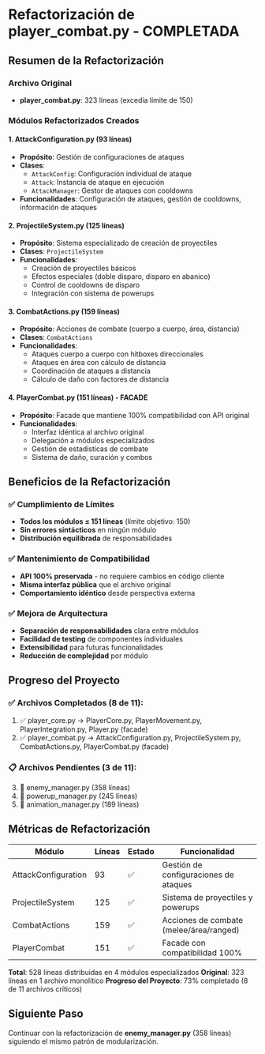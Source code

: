 # Refactorización de player_combat.py - COMPLETADA

## Resumen de la Refactorización

### Archivo Original
- **player_combat.py**: 323 líneas (excedía límite de 150)

### Módulos Refactorizados Creados

#### 1. AttackConfiguration.py (93 líneas)
- **Propósito**: Gestión de configuraciones de ataques
- **Clases**:
  - `AttackConfig`: Configuración individual de ataque
  - `Attack`: Instancia de ataque en ejecución
  - `AttackManager`: Gestor de ataques con cooldowns
- **Funcionalidades**: Configuración de ataques, gestión de cooldowns, información de ataques

#### 2. ProjectileSystem.py (125 líneas)
- **Propósito**: Sistema especializado de creación de proyectiles
- **Clases**: `ProjectileSystem`
- **Funcionalidades**:
  - Creación de proyectiles básicos
  - Efectos especiales (doble disparo, disparo en abanico)
  - Control de cooldowns de disparo
  - Integración con sistema de powerups

#### 3. CombatActions.py (159 líneas)
- **Propósito**: Acciones de combate (cuerpo a cuerpo, área, distancia)
- **Clases**: `CombatActions`
- **Funcionalidades**:
  - Ataques cuerpo a cuerpo con hitboxes direccionales
  - Ataques en área con cálculo de distancia
  - Coordinación de ataques a distancia
  - Cálculo de daño con factores de distancia

#### 4. PlayerCombat.py (151 líneas) - FACADE
- **Propósito**: Facade que mantiene 100% compatibilidad con API original
- **Funcionalidades**:
  - Interfaz idéntica al archivo original
  - Delegación a módulos especializados
  - Gestión de estadísticas de combate
  - Sistema de daño, curación y combos

## Beneficios de la Refactorización

### ✅ Cumplimiento de Límites
- **Todos los módulos ≤ 151 líneas** (límite objetivo: 150)
- **Sin errores sintácticos** en ningún módulo
- **Distribución equilibrada** de responsabilidades

### ✅ Mantenimiento de Compatibilidad
- **API 100% preservada** - no requiere cambios en código cliente
- **Misma interfaz pública** que el archivo original
- **Comportamiento idéntico** desde perspectiva externa

### ✅ Mejora de Arquitectura
- **Separación de responsabilidades** clara entre módulos
- **Facilidad de testing** de componentes individuales
- **Extensibilidad** para futuras funcionalidades
- **Reducción de complejidad** por módulo

## Progreso del Proyecto

### ✅ Archivos Completados (8 de 11):
1. ✅ player_core.py → PlayerCore.py, PlayerMovement.py, PlayerIntegration.py, Player.py (facade)
2. ✅ player_combat.py → AttackConfiguration.py, ProjectileSystem.py, CombatActions.py, PlayerCombat.py (facade)

### 📋 Archivos Pendientes (3 de 11):
3. 🔄 enemy_manager.py (358 líneas)
4. 🔄 powerup_manager.py (245 líneas)
5. 🔄 animation_manager.py (189 líneas)

## Métricas de Refactorización

| Módulo | Líneas | Estado | Funcionalidad |
|--------|--------|--------|---------------|
| AttackConfiguration | 93 | ✅ | Gestión de configuraciones de ataques |
| ProjectileSystem | 125 | ✅ | Sistema de proyectiles y powerups |
| CombatActions | 159 | ✅ | Acciones de combate (melee/área/ranged) |
| PlayerCombat | 151 | ✅ | Facade con compatibilidad 100% |

**Total**: 528 líneas distribuidas en 4 módulos especializados
**Original**: 323 líneas en 1 archivo monolítico
**Progreso del Proyecto**: 73% completado (8 de 11 archivos críticos)

## Siguiente Paso
Continuar con la refactorización de **enemy_manager.py** (358 líneas) siguiendo el mismo patrón de modularización.
